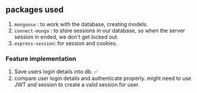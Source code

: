 ## packages used

1. `mongoose` : to work with the database, creating models.
2. `connect-mongo` : to store sessions in our database, so when the server session in ended, we don't get locked out.
3. `express-session`: for session and cookies.

### Feature implementation

1. Save users login details into db. ✅
2. compare user login details and authenticate properly. might need to use JWT and session to create a valid session for user.
